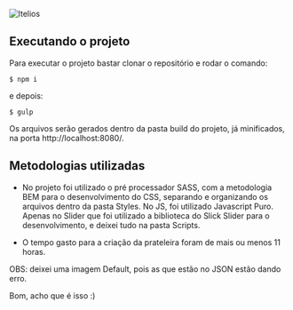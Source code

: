 ![Itelios](http://www.itelios.com.br/images/logo_itelios_orange@2x.png)

## Executando o projeto
Para executar o projeto bastar clonar o repositório e rodar o comando:
```ssh
$ npm i
```
e depois:
```ssh
$ gulp
```
Os arquivos serão gerados dentro da pasta build do projeto, já minificados, na porta http://localhost:8080/.

## Metodologias utilizadas

- No projeto foi utilizado o pré processador SASS, com a metodologia BEM para o desenvolvimento do CSS, separando e organizando os arquivos dentro da pasta Styles.
No JS, foi utilizado Javascript Puro. Apenas no Slider que foi utilizado a biblioteca do Slick Slider para o desenvolvimento, e deixei tudo na pasta Scripts.

- O tempo gasto para a criação da prateleira foram de mais ou menos 11 horas.

OBS: deixei uma imagem Default, pois as que estão no JSON estão dando erro.

Bom, acho que é isso :)